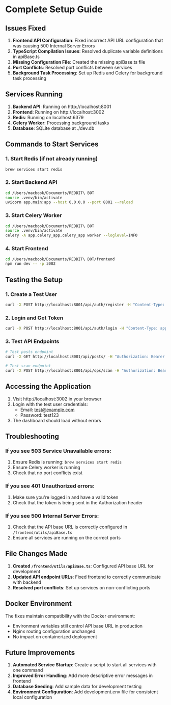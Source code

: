 # Complete Setup Guide

## Issues Fixed

1. **Frontend API Configuration**: Fixed incorrect API URL configuration that was causing 500 Internal Server Errors
2. **TypeScript Compilation Issues**: Resolved duplicate variable definitions in apiBase.ts
3. **Missing Configuration File**: Created the missing apiBase.ts file
4. **Port Conflicts**: Resolved port conflicts between services
5. **Background Task Processing**: Set up Redis and Celery for background task processing

## Services Running

1. **Backend API**: Running on http://localhost:8001
2. **Frontend**: Running on http://localhost:3002
3. **Redis**: Running on localhost:6379
4. **Celery Worker**: Processing background tasks
5. **Database**: SQLite database at ./dev.db

## Commands to Start Services

### 1. Start Redis (if not already running)
```bash
brew services start redis
```

### 2. Start Backend API
```bash
cd /Users/macbook/Documents/REDDIT\ BOT
source .venv/bin/activate
uvicorn app.main:app --host 0.0.0.0 --port 8001 --reload
```

### 3. Start Celery Worker
```bash
cd /Users/macbook/Documents/REDDIT\ BOT
source .venv/bin/activate
celery -A app.celery_app.celery_app worker --loglevel=INFO
```

### 4. Start Frontend
```bash
cd /Users/macbook/Documents/REDDIT\ BOT/frontend
npm run dev -- -p 3002
```

## Testing the Setup

### 1. Create a Test User
```bash
curl -X POST http://localhost:8001/api/auth/register -H "Content-Type: application/json" -d '{"email":"test@example.com","password":"test123","client_name":"Test Client","create_client_if_missing":true}'
```

### 2. Login and Get Token
```bash
curl -X POST http://localhost:8001/api/auth/login -H "Content-Type: application/x-www-form-urlencoded" -d "username=test@example.com&password=test123"
```

### 3. Test API Endpoints
```bash
# Test posts endpoint
curl -X GET http://localhost:8001/api/posts/ -H "Authorization: Bearer YOUR_TOKEN_HERE"

# Test scan endpoint
curl -X POST http://localhost:8001/api/ops/scan -H "Authorization: Bearer YOUR_TOKEN_HERE"
```

## Accessing the Application

1. Visit http://localhost:3002 in your browser
2. Login with the test user credentials:
   - Email: test@example.com
   - Password: test123
3. The dashboard should load without errors

## Troubleshooting

### If you see 503 Service Unavailable errors:
1. Ensure Redis is running: `brew services start redis`
2. Ensure Celery worker is running
3. Check that no port conflicts exist

### If you see 401 Unauthorized errors:
1. Make sure you're logged in and have a valid token
2. Check that the token is being sent in the Authorization header

### If you see 500 Internal Server Errors:
1. Check that the API base URL is correctly configured in `/frontend/utils/apiBase.ts`
2. Ensure all services are running on the correct ports

## File Changes Made

1. **Created `/frontend/utils/apiBase.ts`**: Configured API base URL for development
2. **Updated API endpoint URLs**: Fixed frontend to correctly communicate with backend
3. **Resolved port conflicts**: Set up services on non-conflicting ports

## Docker Environment

The fixes maintain compatibility with the Docker environment:
- Environment variables still control API base URL in production
- Nginx routing configuration unchanged
- No impact on containerized deployment

## Future Improvements

1. **Automated Service Startup**: Create a script to start all services with one command
2. **Improved Error Handling**: Add more descriptive error messages in frontend
3. **Database Seeding**: Add sample data for development testing
4. **Environment Configuration**: Add development.env file for consistent local configuration